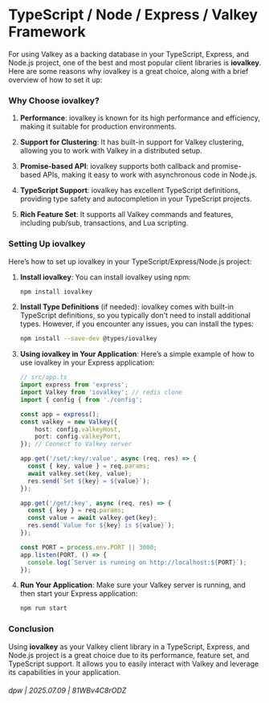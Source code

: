 # TypeScript / Node / Express / Valkey Framework

For using Valkey as a backing database in your TypeScript, Express, and Node.js project, one of the best and most popular client libraries is **iovalkey**. Here are some reasons why iovalkey is a great choice, along with a brief overview of how to set it up:

### Why Choose iovalkey?

1. **Performance**: iovalkey is known for its high performance and efficiency, making it suitable for production environments.

2. **Support for Clustering**: It has built-in support for Valkey clustering, allowing you to work with Valkey in a distributed setup.

3. **Promise-based API**: iovalkey supports both callback and promise-based APIs, making it easy to work with asynchronous code in Node.js.

4. **TypeScript Support**: iovalkey has excellent TypeScript definitions, providing type safety and autocompletion in your TypeScript projects.

5. **Rich Feature Set**: It supports all Valkey commands and features, including pub/sub, transactions, and Lua scripting.

### Setting Up iovalkey

Here’s how to set up iovalkey in your TypeScript/Express/Node.js project:

1. **Install iovalkey**:
   You can install iovalkey using npm:
   ```bash
   npm install iovalkey
   ```

2. **Install Type Definitions** (if needed):
   iovalkey comes with built-in TypeScript definitions, so you typically don't need to install additional types. However, if you encounter any issues, you can install the types:
   ```bash
   npm install --save-dev @types/iovalkey
   ```

3. **Using iovalkey in Your Application**:
   Here’s a simple example of how to use iovalkey in your Express application:

   ```typescript
   // src/app.ts
   import express from 'express';
   import Valkey from 'iovalkey'; // redis clone
   import { config { from './config';

   const app = express();
   const valkey = new Valkey({
       host: config.valkeyHost,
       port: config.valkeyPort,
   }); // Connect to Valkey server

   app.get('/set/:key/:value', async (req, res) => {
     const { key, value } = req.params;
     await valkey.set(key, value);
     res.send(`Set ${key} = ${value}`);
   });

   app.get('/get/:key', async (req, res) => {
     const { key } = req.params;
     const value = await valkey.get(key);
     res.send(`Value for ${key} is ${value}`);
   });

   const PORT = process.env.PORT || 3000;
   app.listen(PORT, () => {
     console.log(`Server is running on http://localhost:${PORT}`);
   });
   ```

4. **Run Your Application**:
   Make sure your Valkey server is running, and then start your Express application:
   ```bash
   npm run start
   ```

### Conclusion

Using **iovalkey** as your Valkey client library in a TypeScript, Express, and Node.js project is a great choice due to its performance, feature set, and TypeScript support. It allows you to easily interact with Valkey and leverage its capabilities in your application.

###### dpw | 2025.07.09 | 81WBv4C8rODZ
